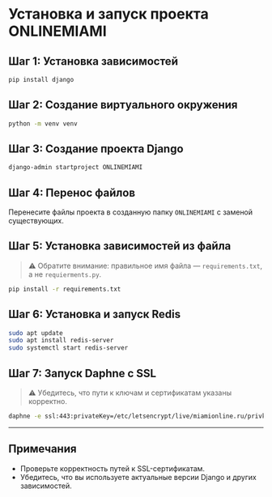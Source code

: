 # Установка и запуск проекта ONLINEMIAMI

## Шаг 1: Установка зависимостей

```bash
pip install django
```

## Шаг 2: Создание виртуального окружения

```bash
python -m venv venv
```

## Шаг 3: Создание проекта Django

```bash
django-admin startproject ONLINEMIAMI
```

## Шаг 4: Перенос файлов

Перенесите файлы проекта в созданную папку `ONLINEMIAMI` с заменой существующих.

## Шаг 5: Установка зависимостей из файла

> ⚠️ Обратите внимание: правильное имя файла — `requirements.txt`, а не `requierments.py`.

```bash
pip install -r requirements.txt
```

## Шаг 6: Установка и запуск Redis

```bash
sudo apt update
sudo apt install redis-server
sudo systemctl start redis-server
```

## Шаг 7: Запуск Daphne с SSL

> ⚠️ Убедитесь, что пути к ключам и сертификатам указаны корректно.

```bash
daphne -e ssl:443:privateKey=/etc/letsencrypt/live/miamionline.ru/privkey.pem:certKey=/etc/letsencrypt/live/miamionline.ru/fullchain.pem messenger.asgi:application
```

---

## Примечания

- Проверьте корректность путей к SSL-сертификатам.
- Убедитесь, что вы используете актуальные версии Django и других зависимостей.
